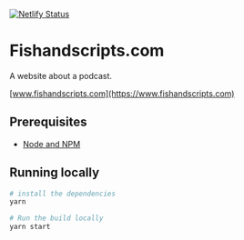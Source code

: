[![Netlify Status](https://api.netlify.com/api/v1/badges/4edf0a0c-df16-436b-bb13-63b68458a5d2/deploy-status)](https://app.netlify.com/sites/fishandscripts/deploys)


# Fishandscripts.com

A website about a podcast.

[www.fishandscripts.com](https://www.fishandscripts.com)



## Prerequisites

- [Node and NPM](https://nodejs.org/)

## Running locally

```bash
# install the dependencies
yarn

# Run the build locally
yarn start
```


